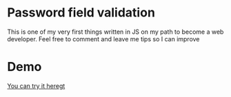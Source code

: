 # Password field validation

This is one of my very first things written in JS on my path to become a web developer.
Feel free to comment and leave me tips so I can improve

# Demo

[You can try it heregt](https://compassionate-bell-4be436.netlify.app/)
